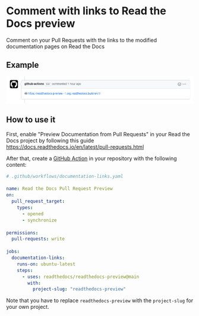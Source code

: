 # Comment with links to Read the Docs preview

Comment on your Pull Requests with the links to the modified documentation pages on Read the Docs

## Example

![Example of a comment with a link to Read the Docs preview](docs/comment-example.png)

## How to use it


First, enable "Preview Documentation from Pull Requests" in your Read the Docs project by following this guide
https://docs.readthedocs.io/en/latest/pull-requests.html


After that, create a [GitHub Action](https://docs.github.com/en/actions) in your repository with the following content:

```yaml
# .github/workflows/documentation-links.yaml

name: Read the Docs Pull Request Preview
on:
  pull_request_target:
    types:
      - opened
      - synchronize

permissions:
  pull-requests: write

jobs:
  documentation-links:
    runs-on: ubuntu-latest
    steps:
      - uses: readthedocs/readthedocs-preview@main
        with:
          project-slug: "readthedocs-preview"
```


Note that you have to replace `readthedocs-preview` with the `project-slug` for your own project.